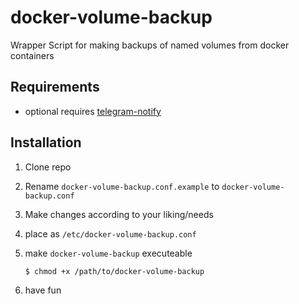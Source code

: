 # docker-volume-backup
Wrapper Script for making backups of named volumes from docker containers

## Requirements
* optional requires [telegram-notify](http://www.bernaerts-nicolas.fr/linux/75-debian/351-debian-send-telegram-notification)

## Installation
1. Clone repo
2. Rename `docker-volume-backup.conf.example` to `docker-volume-backup.conf`
3. Make changes according to your liking/needs
4. place as `/etc/docker-volume-backup.conf`
5. make `docker-volume-backup` executeable

   `$ chmod +x /path/to/docker-volume-backup`
6. have fun
